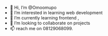 - 👋 Hi, I’m @Omoomupo
- 👀 I’m interested in learning web development
- 🌱 I’m currently learning frontend ,
- 💞️ I’m looking to collaborate on projects
- 📫 reach me on 08129068099.

<!---
Omoomupo/Omoomupo is a ✨ special ✨ repository because its `README.md` (this file) appears on your GitHub profile.
You can click the Preview link to take a look at your changes.
--->
